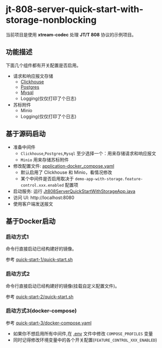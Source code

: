 # jt-808-server-quick-start-with-storage-nonblocking

当前项目是使用 **xtream-codec** 处理 **JT/T 808** 协议的示例项目。

## 功能描述

下面几个组件都有开关配置是否启用。

- 请求和响应报文存储
    - [Clickhouse](docker/quick-start-3/init.d/clickhouse/init-clickhouse.sql)
    - [Postgres](docker/quick-start-3/init.d/postgres/init-postgres.sql)
    - [Mysql](docker/quick-start-3/init.d/mysql/init-mysql.sql)
    - Logging(仅仅打印了个日志)
- 苏标附件
    - Minio
    - Logging(仅仅打印了个日志)

## 基于源码启动

- 准备中间件
    - `Clickhouse`,`Postgres`,`Mysql` 至少选择一个：用来存储请求和响应报文
    - `Minio` 用来存储苏标附件
- 修改配置文件: [application-docker_compose.yaml](src/main/resources/application-docker_compose.yaml)
    - 默认启用了 Clickhouse 和 Minio，看情况修改
    - 某个中间件是否启用取决于 `demo-app-with-storage.feature-control.xxx.enabled` 配置项
- 启动服务: 运行 [Jt808ServerQuickStartWithStorageApp.java](src/main/java/io/github/hylexus/xtream/quickstart/ext/jt808/withstorage/Jt808ServerQuickStartWithStorageApp.java)
- 访问 UI: http://localhost:8080
- 使用客户端发送报文

## 基于Docker启动

### 启动方式1

命令行直接启动已经构建好的镜像。

参考 [quick-start-1/quick-start.sh](docker/quick-start-1/quick-start.sh)

### 启动方式2

命令行直接启动已经构建好的镜像(挂载自定义配置文件)。

参考 [quick-start-2/quick-start.sh](docker/quick-start-2/quick-start.sh)

### 启动方式3(docker-compose)

参考 [quick-start-3/docker-compose.yaml](docker/quick-start-3/docker-compose.yaml)

- 如果你不想启用所有中间件,在 [.env](docker/quick-start-3/.env) 文件中修改 `COMPOSE_PROFILES` 变量
- 同时记得修改环境变量中的各个开关配置(`FEATURE_CONTROL_XXX_ENABLED`)
